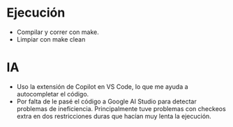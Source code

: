 # Ejecución
* Compilar y correr con make.
* Limpiar con make clean

# IA
* Uso la extensión de Copilot en VS Code, lo que me ayuda a autocompletar el código.
* Por falta de le pasé el código a Google AI Studio para detectar problemas de ineficiencia. Principalmente tuve problemas con checkeos extra en dos restricciones duras que hacían muy lenta la ejecución.

